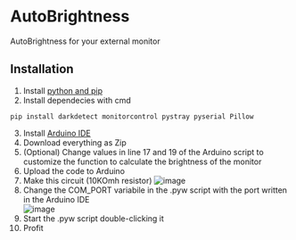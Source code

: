 # AutoBrightness

AutoBrightness for your external monitor

## Installation
 
1. Install [python and pip](https://www.python.org/downloads/)
2. Install dependecies with cmd
```
pip install darkdetect monitorcontrol pystray pyserial Pillow
```
3. Install [Arduino IDE](https://www.arduino.cc/en/software)
4. Download everything as Zip
5. (Optional) Change values in line 17 and 19 of the Arduino script to customize the function to calculate the brightness of the monitor 
6. Upload the code to Arduino
7. Make this circuit (10KOmh resistor)
    ![image](https://user-images.githubusercontent.com/43409523/188657014-5838862b-248a-429e-8a7c-0b4a65e13ba2.png)
8. Change the COM_PORT variabile in the .pyw script with the port written in the Arduino IDE
    <br>
    ![image](https://user-images.githubusercontent.com/43409523/188657337-1c25b88b-d282-4db6-9dd0-55a419953a10.png)
    <br>
9. Start the .pyw script double-clicking it
10. Profit
